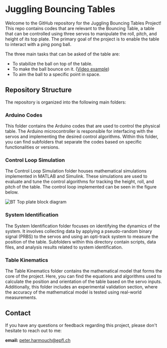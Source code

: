 # Juggling Bouncing Tables

Welcome to the GitHub repository for the Juggling Bouncing Tables Project! This repo contains codes that are relevant to the Bouncing Table, a table that can be controlled using three servos to manipulate the roll, pitch, and height of its top plate. The primary goal of the project is to enable the table to interact with a ping pong ball.

The three main tasks that can be asked of the table are:
- To stabilize the ball on top of the table.
- To make the ball bounce on it. ([Video example](https://youtube.com/shorts/WSkZWV_Hm3U?feature=share))
- To aim the ball to a specific point in space.

## Repository Structure
The repository is organized into the following main folders:

### Arduino Codes
This folder contains the Arduino codes that are used to control the physical table. The Arduino microcontroller is responsible for interfacing with the servos and implementing the desired control algorithms. Within this folder, you can find subfolders that separate the codes based on specific functionalities or versions.

### Control Loop Simulation
The Control Loop Simulation folder houses mathematical simulations implemented in MATLAB and Simulink. These simulations are used to evaluate and tune the control algorithms for tracking the height, roll, and pitch of the table. The control loop implemented can be seen in the figure below.

![BT Top plate block diagram](https://github.com/peterharmouch/juggling-bouncing-tables/assets/127255323/7574caac-5cdf-447b-b824-d838c15f5b4a)

### System Identification
The System Identification folder focuses on identifying the dynamics of the system. It involves collecting data by applying a pseudo-random binary signal (PRBS) to the servos and using an opti-track system to measure the position of the table. Subfolders within this directory contain scripts, data files, and analysis results related to system identification.

### Table Kinematics
The Table Kinematics folder contains the mathematical model that forms the core of the project. Here, you can find the equations and algorithms used to calculate the position and orientation of the table based on the servo inputs. Additionally, this folder includes an experimental validation section, where the accuracy of the mathematical model is tested using real-world measurements.

## Contact
If you have any questions or feedback regarding this project, please don't hesitate to reach out to me:

**email:** peter.harmouch@epfl.ch
